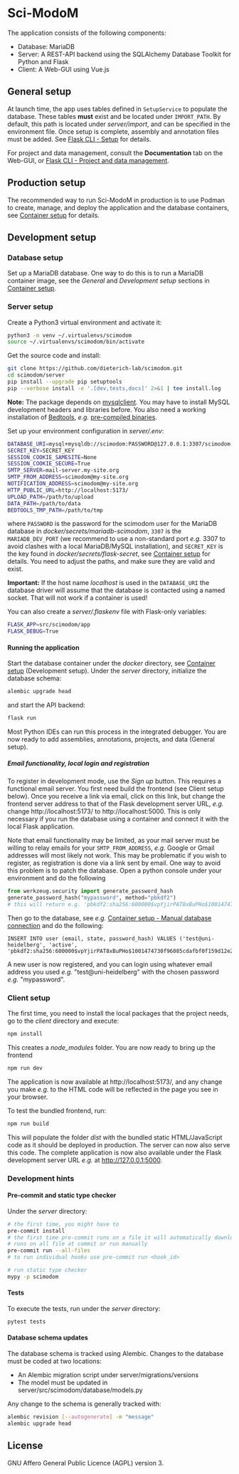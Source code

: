 # Sci-ModoM

The application consists of the following components:

- Database: MariaDB
- Server: A REST-API backend using the SQLAlchemy Database Toolkit for Python and Flask
- Client: A Web-GUI using Vue.js

## General setup

At launch time, the app uses tables defined in `SetupService` to populate the database. These tables **must** exist and be located under `IMPORT_PATH`. By default, this path is located under _server/import_, and can be specified in the environment file. Once setup is complete, assembly and annotation files must be added. See [Flask CLI - Setup](https://dieterich-lab.github.io/scimodom/flask.html#setup) for details.

For project and data management, consult the **Documentation** tab on the Web-GUI, or [Flask CLI - Project and data management](https://dieterich-lab.github.io/scimodom/flask.html#project-and-data-management).

## Production setup

The recommended way to run Sci-ModoM in production is to use Podman to create, manage, and deploy the application and the database containers, see [Container setup](docker/CONTAINER_SETUP.md) for details.

## Development setup

### Database setup

Set up a MariaDB database. One way to do this is to run a MariaDB container image, see the _General_ and _Development setup_ sections in [Container setup](docker/CONTAINER_SETUP.md).

### Server setup

Create a Python3 virtual environment and activate it:

```bash
python3 -m venv ~/.virtualenvs/scimodom
source ~/.virtualenvs/scimodom/bin/activate
```

Get the source code and install:

```bash
git clone https://github.com/dieterich-lab/scimodom.git
cd scimodom/server
pip install --upgrade pip setuptools
pip --verbose install -e '.[dev,tests,docs]' 2>&1 | tee install.log
```

**Note:** The package depends on [mysqlclient](https://pypi.org/project/mysqlclient/). You may have to install MySQL development headers and libraries before. You also need a working installation of [Bedtools](https://bedtools.readthedocs.io/en/latest/), _e.g._ [pre-compiled binaries](https://bedtools.readthedocs.io/en/latest/content/installation.html#downloading-a-pre-compiled-binary).

Set up your environment configuration in _server/.env_:

```bash
DATABASE_URI=mysql+mysqldb://scimodom:PASSWORD@127.0.0.1:3307/scimodom
SECRET_KEY=SECRET_KEY
SESSION_COOKIE_SAMESITE=None
SESSION_COOKIE_SECURE=True
SMTP_SERVER=mail-server.my-site.org
SMTP_FROM_ADDRESS=scimodom@my-site.org
NOTIFICATION_ADDRESS=scimodom@my-site.org
HTTP_PUBLIC_URL=http://localhost:5173/
UPLOAD_PATH=/path/to/upload
DATA_PATH=/path/to/data
BEDTOOLS_TMP_PATH=/path/to/tmp
```

where `PASSWORD` is the password for the scimodom user for the MariaDB database in _docker/secrets/mariadb-scimodom_, `3307` is the `MARIADB_DEV_PORT` (we recommend to use a non-standard port _e.g._ 3307 to avoid clashes with a local MariaDB/MySQL installation), and `SECRET_KEY` is the key found in _docker/secrets/flask-secret_, see [Container setup](docker/CONTAINER_SETUP.md) for details. You need to adjust the paths, and make sure they are valid and exist.

**Important:** If the host name _localhost_ is used in the `DATABASE_URI` the database driver will assume that the database is contacted using a named
socket. That will not work if a container is used!

You can also create a _server/.flaskenv_ file with Flask-only variables:

```bash
FLASK_APP=src/scimodom/app
FLASK_DEBUG=True
```

#### Running the application

Start the database container under the _docker_ directory, see [Container setup](docker/CONTAINER_SETUP.md) (Development setup).
Under the _server_ directory, initialize the database schema:

```bash
alembic upgrade head
```

and start the API backend:

```bash
flask run
```

Most Python IDEs can run this process in the integrated debugger. You are now ready to add assemblies, annotations, projects, and data (General setup).

##### Email functionality, local login and registration

To register in development mode, use the _Sign up_ button. This requires a functional email server. You first need build the frontend (see Client setup below). Once you receive a link via email, click on this link, but change the frontend server address to that of the Flask development server URL, _e.g._ change http://localhost:5173/ to http://localhost:5000. This is only necessary if you run the database using a container and connect it with the local Flask application.

Note that email functionality may be limited, as your mail server must be willing to relay emails for your `SMTP_FROM_ADDRESS`, _e.g._ Google or Gmail addresses will most likely not work. This may be problematic if you wish to register, as registration is done via a link sent by email. One way to avoid this problem is to patch the database. Open a python console under your environment and do the following

```python
from werkzeug.security import generate_password_hash
generate_password_hash("mypassword", method="pbkdf2")
# this will return e.g. 'pbkdf2:sha256:600000$vpYjirPAT8xBuPHo$1001474730f96085cdafbf0f159d12e20ec36342b4faddbf226d637c695ee642'
```

Then go to the database, see _e.g._ [Container setup - Manual database connection](docker/CONTAINER_SETUP.md) and do the following:

```mysql
INSERT INTO user (email, state, password_hash) VALUES ('test@uni-heidelberg', 'active', 'pbkdf2:sha256:600000$vpYjirPAT8xBuPHo$1001474730f96085cdafbf0f159d12e20ec36342b4faddbf226d637c695ee642');
```

A new user is now registered, and you can login using whatever email address you used _e.g._ "test@uni-heidelberg" with the chosen password _e.g._ "mypassword".

### Client setup

The first time, you need to install the local packages that the project needs, go to the _client_ directory and execute:

```bash
npm install
```

This creates a _node_modules_ folder. You are now ready to bring up the frontend

```bash
npm run dev
```

The application is now available at http://localhost:5173/, and any change you make _e.g._ to the HTML code will be reflected in the page you see in your browser.

To test the bundled frontend, run:

```bash
npm run build
```

This will populate the folder _dist_ with the bundled static HTML/JavaScript code as it should be deployed in production.
The server can now also serve this code. The complete application is now also available under the Flask development server URL _e.g._ at http://127.0.0.1:5000.

### Development hints

#### Pre-commit and static type checker

Under the _server_ directory:

```bash
# the first time, you might have to
pre-commit install
# the first time pre-commit runs on a file it will automatically download, install, and run the hook
# runs on all file at commit or run manually
pre-commit run --all-files
# to run individual hooks use pre-commit run <hook_id>

# run static type checker
mypy -p scimodom
```

#### Tests

To execute the tests, run under the _server_ directory:

```bash
pytest tests
```

#### Database schema updates

The database schema is tracked using Alembic. Changes to the database must be coded at two locations:

- An Alembic migration script under server/migrations/versions
- The model must be updated in server/src/scimodom/database/models.py

Any change to the schema is generally tracked with:

```bash
alembic revision [--autogenerate] -m "message"
alembic upgrade head
```

## License

GNU Affero General Public Licence (AGPL) version 3.
